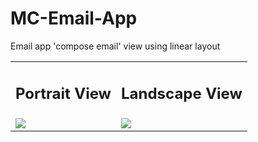 # MC-Email-App
Email app 'compose email' view using linear layout

<table> 
  <tr>
    <td> <h2>Portrait View</h2> </td>
    <td> <h2>Landscape View</h2> </td>
  </tr>
  <tr>
    <td>
      <img src="https://user-images.githubusercontent.com/79749919/169035961-e946e2fe-9597-492c-a6a8-c22515407d76.PNG">
    </td>
    <td>
      <img src="https://user-images.githubusercontent.com/79749919/169036006-ad683753-c81d-4e91-a93d-97b38556ab5a.PNG">
    </td>
  </tr>
</table>
